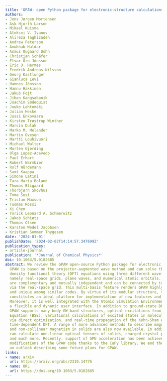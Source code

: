 ```yaml
---
title: 'GPAW: open Python package for electronic-structure calculations'
authors:
- Jens Jørgen Mortensen
- Ask Hjorth Larsen
- Mikael Kuisma
- Aleksei V. Ivanov
- Alireza Taghizadeh
- Andrew Peterson
- Anubhab Haldar
- Asmus Ougaard Dohn
- Christian Schäfer
- Elvar Örn Jónsson
- Eric D. Hermes
- Fredrik Andreas Nilsson
- Georg Kastlunger
- Gianluca Levi
- Hannes Jónsson
- Hannu Häkkinen
- Jakub Fojt
- Jiban Kangsabanik
- Joachim Sødequist
- Jouko Lehtomäki
- Julian Heske
- Jussi Enkovaara
- Kirsten Trøstrup Winther
- Marcin Dulak
- Marko M. Melander
- Martin Ovesen
- Martti Louhivuori
- Michael Walter
- Morten Gjerding
- Olga Lopez-Acevedo
- Paul Erhart
- Robert Warmbier
- Rolf Würdemann
- Sami Kaappa
- Simone Latini
- Tara Maria Boland
- Thomas Bligaard
- Thorbjørn Skovhus
- Toma Susi
- Tristan Maxson
- Tuomas Rossi
- Xi Chen
- Yorick Leonard A. Schmerwitz
- Jakob Schiøtz
- Thomas Olsen
- Karsten Wedel Jacobsen
- Kristian Sommer Thygesen
date: '2024-01-01'
publishDate: '2024-02-02T14:14:57.347699Z'
publication_types:
- article-journal
publication: '*Journal of Chemical Physics*'
doi: 10.1063/5.0182685
abstract: We review the GPAW open-source Python package for electronic structure calculations.
  GPAW is based on the projector-augmented wave method and can solve the self-consistent
  density functional theory (DFT) equations using three different wave-function representations,
  namely real-space grids, plane waves, and numerical atomic orbitals. The three representations
  are complementary and mutually independent and can be connected by transformations
  via the real-space grid. This multi-basis feature renders GPAW highly versatile
  and unique among similar codes. By virtue of its modular structure, the GPAW code
  constitutes an ideal platform for implementation of new features and methodologies.
  Moreover, it is well integrated with the Atomic Simulation Environment (ASE) providing
  a flexible and dynamic user interface. In addition to ground-state DFT calculations,
  GPAW supports many-body GW band structures, optical excitations from the Bethe-Salpeter
  Equation (BSE), variational calculations of excited states in molecules and solids
  via direct optimization, and real-time propagation of the Kohn-Sham equations within
  time-dependent DFT. A range of more advanced methods to describe magnetic excitations
  and non-collinear magnetism in solids are also now available. In addition, GPAW
  can calculate non-linear optical tensors of solids, charged crystal point defects,
  and much more. Recently, support of GPU acceleration has been achieved with minor
  modifications of the GPAW code thanks to the CuPy library. We end the review with
  an outlook describing some future plans for GPAW.
links:
- name: arXiv
  url: https://arxiv.org/abs/2310.14776
- name: URL
  url: https://doi.org/10.1063/5.0182685
---
```

